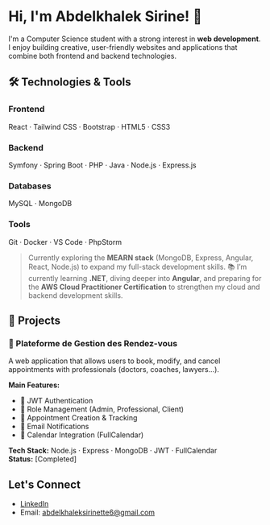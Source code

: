 # Hi, I'm Abdelkhalek Sirine! 👋

I'm a Computer Science student with a strong interest in **web development**.  
I enjoy building creative, user-friendly websites and applications that combine both frontend and backend technologies.


## 🛠️ Technologies & Tools

### Frontend
React  · Tailwind CSS · Bootstrap · HTML5 · CSS3

### Backend
Symfony · Spring Boot · PHP · Java · Node.js · Express.js

### Databases
MySQL · MongoDB

### Tools
Git · Docker · VS Code · PhpStorm

> Currently exploring the **MEARN stack** (MongoDB, Express, Angular, React, Node.js) to expand my full-stack development skills.
> 📚 I’m currently learning **.NET**, diving deeper into **Angular**, and preparing for the **AWS Cloud Practitioner Certification** to strengthen my cloud and backend development skills.

## 🚀 Projects

### 📅 Plateforme de Gestion des Rendez-vous
A web application that allows users to book, modify, and cancel appointments with professionals (doctors, coaches, lawyers...).

**Main Features:**
- 🔐 JWT Authentication
- 👥 Role Management (Admin, Professional, Client)
- 📆 Appointment Creation & Tracking
- 📧 Email Notifications
- 📅 Calendar Integration (FullCalendar)

**Tech Stack:** Node.js · Express · MongoDB · JWT · FullCalendar  
**Status:** [Completed]  

## Let's Connect
- [LinkedIn](https://www.linkedin.com/in/sirine-abdelkhalek-a51461258/)
- Email: abdelkhaleksirinette6@gmail.com
